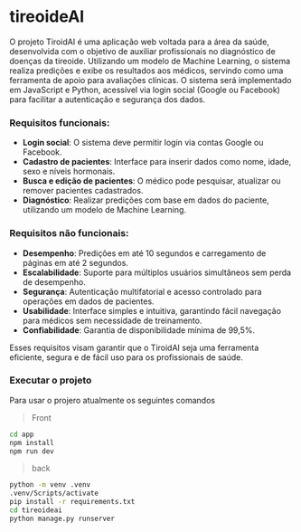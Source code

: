 # tireoideAI

O projeto TiroidAI é uma aplicação web voltada para a área da saúde, desenvolvida com o objetivo de auxiliar profissionais no diagnóstico de doenças da tireoide. Utilizando um modelo de Machine Learning, o sistema realiza predições e exibe os resultados aos médicos, servindo como uma ferramenta de apoio para avaliações clínicas. O sistema será implementado em JavaScript e Python, acessível via login social (Google ou Facebook) para facilitar a autenticação e segurança dos dados.

### Requisitos funcionais:
- **Login social**: O sistema deve permitir login via contas Google ou Facebook.
- **Cadastro de pacientes**: Interface para inserir dados como nome, idade, sexo e níveis hormonais.
- **Busca e edição de pacientes**: O médico pode pesquisar, atualizar ou remover pacientes cadastrados.
- **Diagnóstico**: Realizar predições com base em dados do paciente, utilizando um modelo de Machine Learning.

### Requisitos não funcionais:
- **Desempenho**: Predições em até 10 segundos e carregamento de páginas em até 2 segundos.
- **Escalabilidade**: Suporte para múltiplos usuários simultâneos sem perda de desempenho.
- **Segurança**: Autenticação multifatorial e acesso controlado para operações em dados de pacientes.
- **Usabilidade**: Interface simples e intuitiva, garantindo fácil navegação para médicos sem necessidade de treinamento.
- **Confiabilidade**: Garantia de disponibilidade mínima de 99,5%.
  
Esses requisitos visam garantir que o TiroidAI seja uma ferramenta eficiente, segura e de fácil uso para os profissionais de saúde.

### Executar o projeto
Para usar o projero atualmente os seguintes comandos

> Front

```bash
cd app
npm install
npm run dev
```

> back

```bash
python -m venv .venv
.venv/Scripts/activate
pip install -r requirements.txt
cd tireoideai
python manage.py runserver
```
